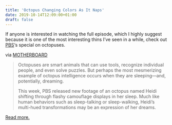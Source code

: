 ```yaml
---
title: 'Octopus Changing Colors As It Naps'
date: 2019-10-14T12:09:00+01:00
draft: false
---
```


If anyone is interested in watching the full episode, which I highly suggest because it is one of the most interesting thins I’ve seen in a while, check out [PBS](https://www.pbs.org/wnet/nature/octopus-making-contact-y8dyan/20052/)‘s special on octopuses.

via [MOTHERBOARD](https://www.vice.com/en_us/article/wjwz34/please-relax-to-this-video-of-an-octopus-changing-colors-as-it-naps)

> Octopuses are smart animals that can use tools, recognize individual people, and even solve puzzles. But perhaps the most mesmerizing example of octopus intelligence occurs when they are sleeping—and, potentially, dreaming.
> 
> This week, PBS released new footage of an octopus named Heidi shifting through flashy camouflage displays in her sleep. Much like human behaviors such as sleep-talking or sleep-walking, Heidi’s multi-hued transformations may be an expression of her dreams.

[Read more.](https://www.vice.com/en_us/article/wjwz34/please-relax-to-this-video-of-an-octopus-changing-colors-as-it-naps)